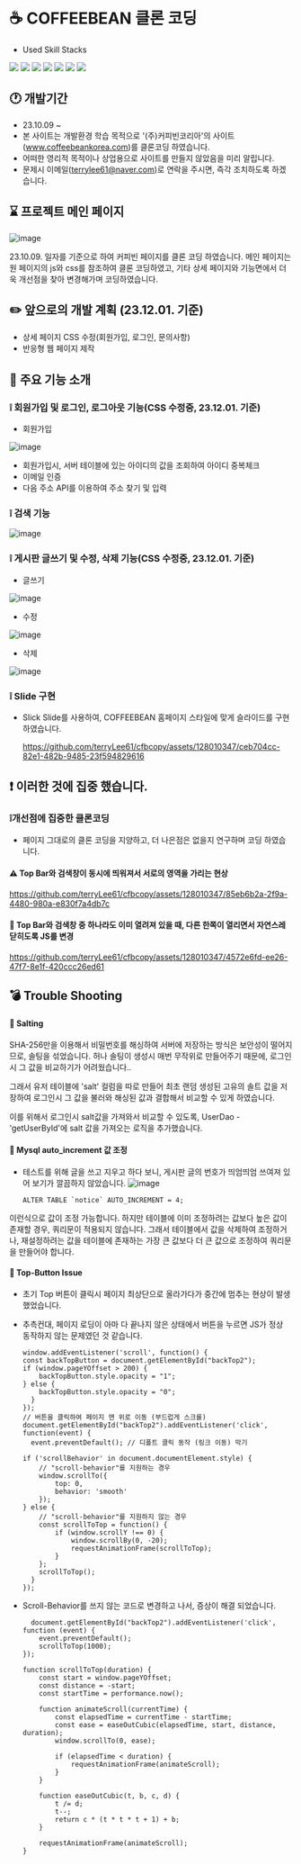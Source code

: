 # ☕️ COFFEEBEAN 클론 코딩
- Used Skill Stacks
  
<img src="https://img.shields.io/badge/javascript-F7DF1E?style=for-the-badge&logo=javascript&logoColor=white"> <img src="https://img.shields.io/badge/css3-1572B6?style=for-the-badge&logo=css3&logoColor=white"> <img src="https://img.shields.io/badge/html5-E34F26?style=for-the-badge&logo=html5&logoColor=white"> <img src="https://img.shields.io/badge/apachetomcat-F8DC75?style=for-the-badge&logo=apachetomcat&logoColor=white"> <img src="https://img.shields.io/badge/eclipseide-2C2255?style=for-the-badge&logo=eclipseide&logoColor=white"> <img src="https://img.shields.io/badge/mysql-4479A1?style=for-the-badge&logo=mysql&logoColor=white"> <img src="https://img.shields.io/badge/jquery-0769AD?style=for-the-badge&logo=jquery&logoColor=white">

## 🕐 개발기간
- 23.10.09 ~
- 본 사이트는 개발환경 학습 목적으로 '(주)커피빈코리아'의 사이트(www.coffeebeankorea.com)를 클론코딩 하였습니다.
- 어떠한 영리적 목적이나 상업용으로 사이트를 만들지 않았음을 미리 알립니다.
- 문제시 이메일(terrylee61@naver.com)로 연락을 주시면, 즉각 조치하도록 하겠습니다.
  
## ⌛️ 프로젝트 메인 페이지
![image](https://github.com/terryLee61/cfbcopy/assets/128010347/0267e354-47f7-4b78-92d5-1f910ce6a91b)

23.10.09. 일자를 기준으로 하여 커피빈 페이지를 클론 코딩 하였습니다.
메인 페이지는 원 페이지의 js와 css를 참조하여 클론 코딩하였고,
기타 상세 페이지와 기능면에서 더욱 개선점을 찾아 변경해가며 코딩하였습니다.

## ✏️ 앞으로의 개발 계획 (23.12.01. 기준)
- 상세 페이지 CSS 수정(회원가입, 로그인, 문의사항)
- 반응형 웹 페이지 제작

## 🔎 주요 기능 소개
### ❕ 회원가입 및 로그인, 로그아웃 기능(CSS 수정중, 23.12.01. 기준)
- 회원가입
  
![image](https://github.com/terryLee61/cfbcopy/assets/128010347/f7dc7048-be9e-45ce-92f0-c45bbe0b80d8)
  - 회원가입시, 서버 테이블에 있는 아이디의 값을 조회하여 아이디 중복체크
  - 이메일 인증
  - 다음 주소 API를 이용하여 주소 찾기 및 입력

### ❕ 검색 기능
  
  ![image](https://github.com/terryLee61/cfbcopy/assets/128010347/2942a046-1737-49f8-96be-0a796e8aef0d)

### ❕ 게시판 글쓰기 및 수정, 삭제 기능(CSS 수정중, 23.12.01. 기준)
- 글쓰기
  
![image](https://github.com/terryLee61/cfbcopy/assets/128010347/939ac160-af70-4059-8447-7d0db7213665)
- 수정
  
![image](https://github.com/terryLee61/cfbcopy/assets/128010347/ecf0ec05-df5f-4488-8b64-fed90d9b2476)
- 삭제
  
![image](https://github.com/terryLee61/cfbcopy/assets/128010347/2201188b-c353-4697-bc5c-2323f81ef070)

### ❕ Slide 구현
- Slick Slide를 사용하여, COFFEEBEAN 홈페이지 스타일에 맞게 슬라이드를 구현 하였습니다.
  
  https://github.com/terryLee61/cfbcopy/assets/128010347/ceb704cc-82e1-482b-9485-23f594829616


## ❗️ 이러한 것에 집중 했습니다.
### ❕개선점에 집중한 클론코딩
- 페이지 그대로의 클론 코딩을 지양하고, 더 나은점은 없을지 연구하며 코딩 하였습니다.

#### ⚠️ Top Bar와 검색창이 동시에 띄워져서 서로의 영역을 가리는 현상
https://github.com/terryLee61/cfbcopy/assets/128010347/85eb6b2a-2f9a-4480-980a-e830f7a4db7c

#### 💊 Top Bar와 검색창 중 하나라도 이미 열려져 있을 때, 다른 한쪽이 열리면서 자연스레 닫히도록 JS를 변경
https://github.com/terryLee61/cfbcopy/assets/128010347/4572e6fd-ee26-47f7-8e1f-420ccc26ed61

## 💣 Trouble Shooting

#### 📌 Salting

SHA-256만을 이용해서 비밀번호를 해싱하여 서버에 저장하는 방식은 보안성이 떨어지므로, 솔팅을 섞었습니다.
허나 솔팅이 생성시 매번 무작위로 만들어주기 때문에, 로그인시 그 값을 비교하기가 어려웠습니다..

그래서 유저 테이블에 'salt' 컬럼을 따로 만들어 최초 랜덤 생성된 고유의 솔트 값을 저장하여 
로그인시 그 값을 불러와 해싱된 값과 결합해서 비교할 수 있게 하였습니다.

이를 위해서 로그인시 salt값을 가져와서 비교할 수 있도록, UserDao - 'getUserById'에 salt 값을 가져오는 로직을 추가했습니다.

#### 📌 Mysql auto_increment 값 조정
- 테스트를 위해 글을 쓰고 지우고 하다 보니, 게시판 글의 번호가 띄엄띄엄 쓰여져 있어 보기가 깔끔하지 않았습니다.
![image](https://github.com/terryLee61/cfbcopy/assets/128010347/25703d80-85a2-4807-ab5d-1560f91cd8bf)

      ALTER TABLE `notice` AUTO_INCREMENT = 4;

이런식으로 값이 조정 가능합니다. 하지만 테이블에 이미 조정하려는 값보다 높은 값이 존재할 경우, 쿼리문이 적용되지 않습니다.
그래서 테이블에서 값을 삭제하여 조정하거나, 재설정하려는 값을 테이블에 존재하는 가장 큰 값보다 더 큰 값으로 조정하여 쿼리문을 만들어야 합니다.

#### 📌 Top-Button Issue
- 초기 Top 버튼이 클릭시 페이지 최상단으로 올라가다가 중간에 멈추는 현상이 발생 했었습니다.
- 추측컨대, 페이지 로딩이 아마 다 끝나지 않은 상태에서 버튼을 누르면 JS가 정상 동작하지 않는 문제였던 것 같습니다.

      window.addEventListener('scroll', function() {
      const backTopButton = document.getElementById("backTop2");
      if (window.pageYOffset > 200) {
          backTopButton.style.opacity = "1";
      } else {
          backTopButton.style.opacity = "0";
        }
      });
      // 버튼을 클릭하여 페이지 맨 위로 이동 (부드럽게 스크롤)
      document.getElementById("backTop2").addEventListener('click', function(event) {
        event.preventDefault(); // 디폴트 클릭 동작 (링크 이동) 막기
  
      if ('scrollBehavior' in document.documentElement.style) {
          // "scroll-behavior"를 지원하는 경우
          window.scrollTo({
              top: 0,
              behavior: 'smooth'
          });
      } else {
          // "scroll-behavior"를 지원하지 않는 경우
          const scrollToTop = function() {
              if (window.scrollY !== 0) {
                  window.scrollBy(0, -20);
                  requestAnimationFrame(scrollToTop);
              }
          };
          scrollToTop();
        }
      });

- Scroll-Behavior를 쓰지 않는 코드로 변경하고 나서, 증상이 해결 되었습니다.
      
        document.getElementById("backTop2").addEventListener('click', function (event) {
          event.preventDefault();
          scrollToTop(1000); 
      });
      
      function scrollToTop(duration) {
          const start = window.pageYOffset;
          const distance = -start; 
          const startTime = performance.now();
      
          function animateScroll(currentTime) {
              const elapsedTime = currentTime - startTime;
              const ease = easeOutCubic(elapsedTime, start, distance, duration);
              window.scrollTo(0, ease);
      
              if (elapsedTime < duration) {
                  requestAnimationFrame(animateScroll);
              }
          }
      
          function easeOutCubic(t, b, c, d) {
              t /= d;
              t--;
              return c * (t * t * t + 1) + b;
          }
      
          requestAnimationFrame(animateScroll);
      }

